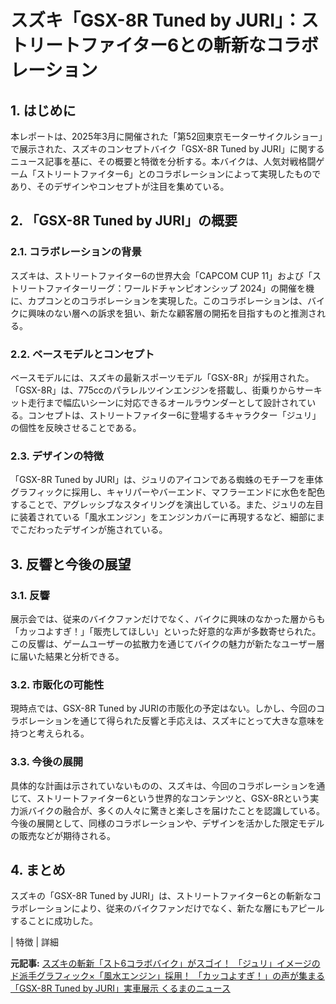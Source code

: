 # スズキ「GSX-8R Tuned by JURI」：ストリートファイター6との斬新なコラボレーション

## 1. はじめに

本レポートは、2025年3月に開催された「第52回東京モーターサイクルショー」で展示された、スズキのコンセプトバイク「GSX-8R Tuned by JURI」に関するニュース記事を基に、その概要と特徴を分析する。本バイクは、人気対戦格闘ゲーム「ストリートファイター6」とのコラボレーションによって実現したものであり、そのデザインやコンセプトが注目を集めている。

## 2. 「GSX-8R Tuned by JURI」の概要

### 2.1. コラボレーションの背景

スズキは、ストリートファイター6の世界大会「CAPCOM CUP 11」および「ストリートファイターリーグ：ワールドチャンピオンシップ 2024」の開催を機に、カプコンとのコラボレーションを実現した。このコラボレーションは、バイクに興味のない層への訴求を狙い、新たな顧客層の開拓を目指すものと推測される。

### 2.2. ベースモデルとコンセプト

ベースモデルには、スズキの最新スポーツモデル「GSX-8R」が採用された。「GSX-8R」は、775ccのパラレルツインエンジンを搭載し、街乗りからサーキット走行まで幅広いシーンに対応できるオールラウンダーとして設計されている。コンセプトは、ストリートファイター6に登場するキャラクター「ジュリ」の個性を反映させることである。

### 2.3. デザインの特徴

「GSX-8R Tuned by JURI」は、ジュリのアイコンである蜘蛛のモチーフを車体グラフィックに採用し、キャリパーやバーエンド、マフラーエンドに水色を配色することで、アグレッシブなスタイリングを演出している。また、ジュリの左目に装着されている「風水エンジン」をエンジンカバーに再現するなど、細部にまでこだわったデザインが施されている。

## 3. 反響と今後の展望

### 3.1. 反響

展示会では、従来のバイクファンだけでなく、バイクに興味のなかった層からも「カッコよすぎ！」「販売してほしい」といった好意的な声が多数寄せられた。この反響は、ゲームユーザーの拡散力を通じてバイクの魅力が新たなユーザー層に届いた結果と分析できる。

### 3.2. 市販化の可能性

現時点では、GSX-8R Tuned by JURIの市販化の予定はない。しかし、今回のコラボレーションを通じて得られた反響と手応えは、スズキにとって大きな意味を持つと考えられる。

### 3.3. 今後の展開

具体的な計画は示されていないものの、スズキは、今回のコラボレーションを通じて、ストリートファイター6という世界的なコンテンツと、GSX-8Rという実力派バイクの融合が、多くの人々に驚きと楽しさを届けたことを認識している。今後の展開として、同様のコラボレーションや、デザインを活かした限定モデルの販売などが期待される。

## 4. まとめ

スズキの「GSX-8R Tuned by JURI」は、ストリートファイター6との斬新なコラボレーションにより、従来のバイクファンだけでなく、新たな層にもアピールすることに成功した。

| 特徴 | 詳細 

**元記事:** [スズキの斬新「スト6コラボバイク」がスゴイ！ 「ジュリ」イメージのド派手グラフィック×「風水エンジン」採用！ 「カッコよすぎ！」の声が集まる「GSX-8R Tuned by JURI」実車展示 くるまのニュース](https://kuruma-news.jp/post/895944)